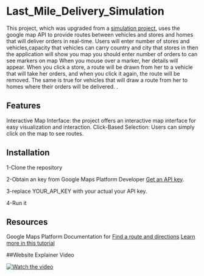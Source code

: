 # Last_Mile_Delivery_Simulation

This project, which was upgraded from a [simulation project](https://github.com/Aisha-Hassan1/practice-Summer-Project/tree/mariam_1), uses the google map API to provide routes between vehicles and stores and homes that will deliver orders in real-time. Users will enter number of stores and vehicles,capacity that vehicles can carry country and city that stores in then the application will show you map you should enter number of orders to can see markers on map When you mouse over a marker, her details will appear. When you click a store, a route will be drawn from her to a vehicle that will take her orders, and when you click it again, the route will be removed. The same is true for vehicles that will draw a route from her to homes where their orders will be delivered. .

## Features
Interactive Map Interface: the project offers an interactive map interface for easy visualization and interaction.
Click-Based Selection: Users can simply click on the map to see routes.


## Installation
1-Clone the repository

2-Obtain an key from Google Maps Platform Developer [Get an API key](https://developers.google.com/maps/documentation/embed/get-api-key](https://developers.google.com/maps/documentation/embed/get-api-key)).

3-replace YOUR_API_KEY with your actual your API key.

4-Run it


## Resources
Google Maps Platform Documentation for [Find a route and directions](https://developers.google.com/maps/documentation/routes)
[Learn more in this tutorial](https://developers.google.com/maps/documentation/javascript/overview)

##Website Explainer Video 

[![Watch the video](https://drive.google.com/file/d/1xm4rKSvS8gXhj1Lwspp2BPIGnBMe0dRQ/view?usp=sharing)](https://drive.google.com/file/d/1fKsdJdBsEcQLGfVPRsj850aHNuruJrPx/view?usp=sharing)
